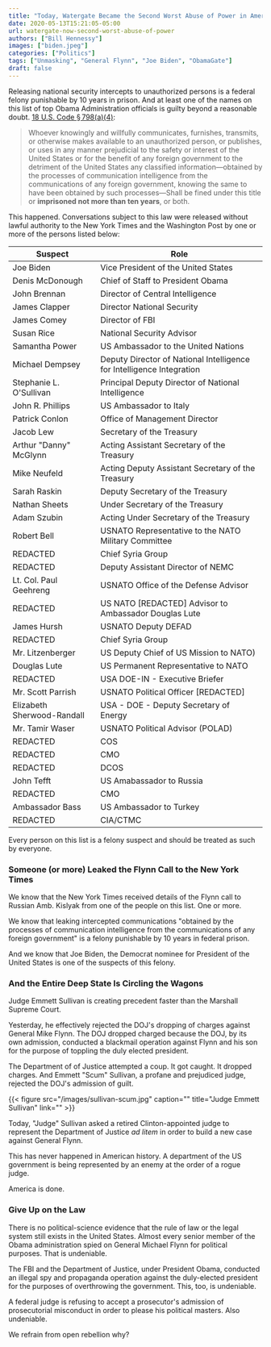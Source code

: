 ```yaml
---
title: "Today, Watergate Became the Second Worst Abuse of Power in American History"
date: 2020-05-13T15:21:05-05:00
url: watergate-now-second-worst-abuse-of-power
authors: ["Bill Hennessy"]
images: ["biden.jpeg"]
categories: ["Politics"]
tags: ["Unmasking", "General Flynn", "Joe Biden", "ObamaGate"]
draft: false
---
```


Releasing national security intercepts to unauthorized persons is a federal felony punishable by 10 years in prison. And at least one of the names on this list of top Obama Administration officials is guilty beyond a reasonable doubt. [18 U.S. Code § 798(a)(4)](https://www.law.cornell.edu/uscode/text/18/798):

> Whoever knowingly and willfully communicates, furnishes, transmits, or otherwise makes available to an unauthorized person, or publishes, or uses in any manner prejudicial to the safety or interest of the United States or for the benefit of any foreign government to the detriment of the United States any classified information—obtained by the processes of communication intelligence from the communications of any foreign government, knowing the same to have been obtained by such processes—Shall be fined under this title or **imprisoned not more than ten years**, or both.

This happened. Conversations subject to this law were released without lawful authority to the New York Times and the Washington Post by one or more of the persons listed below:

| Suspect | Role |
| --- | --- |
| Joe Biden | Vice President of the United States |
| Denis McDonough | Chief of Staff to President Obama |
| John Brennan | Director of Central Intelligence |
| James Clapper | Director National Security |
| James Comey | Director of FBI |
| Susan Rice | National Security Advisor |
| Samantha Power | US Ambassador to the United Nations |
| Michael Dempsey | Deputy Director of National Intelligence for Intelligence Integration |
| Stephanie L. O'Sullivan | Principal Deputy Director of National Intelligence |
| John R. Phillips | US Ambassador to Italy |
| Patrick Conlon | Office of Management Director |
| Jacob Lew | Secretary of the Treasury |
| Arthur "Danny" McGlynn | Acting Assistant Secretary of the Treasury |
| Mike Neufeld | Acting Deputy Assistant Secretary of the Treasury |
| Sarah Raskin | Deputy Secretary of the Treasury |
| Nathan Sheets | Under Secretary of the Treasury |
| Adam Szubin | Acting Under Secretary of the Treasury |
| Robert Bell | USNATO Representative to the NATO Military Committee |
| REDACTED | Chief Syria Group |
| REDACTED | Deputy Assistant Director of NEMC |
| Lt. Col. Paul Geehreng | USNATO Office of the Defense Advisor |
| REDACTED | US NATO [REDACTED] Advisor to Ambassador Douglas Lute |
| James Hursh | USNATO Deputy DEFAD |
| REDACTED | Chief Syria Group |
| Mr. Litzenberger | US Deputy Chief of US Mission to NATO) |
| Douglas Lute | US Permanent Representative to NATO |
| REDACTED | USA DOE-IN - Executive Briefer |
| Mr. Scott Parrish | USNATO Political Officer [REDACTED] |
| Elizabeth Sherwood-Randall | USA - DOE - Deputy Secretary of Energy |
| Mr. Tamir Waser | USNATO Political Advisor (POLAD) |
| REDACTED | COS |
| REDACTED | CMO |
| REDACTED | DCOS |
| John Tefft | US Amabassador to Russia |
| REDACTED | CMO |
| Ambassador Bass | US Ambassador to Turkey |
| REDACTED | CIA/CTMC |

Every person on this list is a felony suspect and should be treated as such by everyone. 

### Someone (or more) Leaked the Flynn Call to the New York Times

We know that the New York Times received details of the Flynn call to Russian Amb. Kislyak from one of the people on this list. One or more. 

We know that leaking intercepted communications "obtained by the processes of communication intelligence from the communications of any foreign government" is a felony punishable by 10 years in federal prison. 

And we know that Joe Biden, the Democrat nominee for President of the United States is one of the suspects of this felony. 

### And the Entire Deep State Is Circling the Wagons

Judge Emmett Sullivan is creating precedent faster than the Marshall Supreme Court. 

Yesterday, he effectively rejected the DOJ's dropping of charges against General Mike Flynn. The DOJ dropped charged because the DOJ, by its own admission, conducted a blackmail operation against Flynn and his son for the purpose of toppling the duly elected president. 

The Department of of Justice attempted a coup. It got caught. It dropped charges. And Emmett "Scum" Sullivan, a profane and prejudiced judge, rejected the DOJ's admission of guilt. 

{{< figure src="/images/sullivan-scum.jpg" caption="" title="Judge Emmett Sullivan" link="" >}}

Today, "Judge" Sullivan asked a retired Clinton-appointed judge to represent the Department of Justice *ad litem* in order to build a new case against General Flynn. 

This has never happened in American history. A department of the US government is being represented by an enemy at the order of a rogue judge.

America is done. 

### Give Up on the Law

There is no political-science evidence that the rule of law or the legal system still exists in the United States. Almost every senior member of the Obama administration spied on General Michael Flynn for political purposes. That is undeniable. 

The FBI and the Department of Justice, under President Obama, conducted an illegal spy and propaganda operation against the duly-elected president for the purposes of overthrowing the government. This, too, is undeniable. 

A federal judge is refusing to accept a prosecutor's admission of prosecutorial misconduct in order to please his political masters. Also undeniable. 

We refrain from open rebellion why? 

